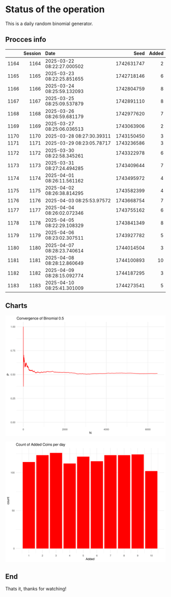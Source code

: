 # Status of the operation
  
  This is a daily random binomial generator.
  
## Procces info

|     | Session|Date                       |       Seed| Added|
|:----|-------:|:--------------------------|----------:|-----:|
|1164 |    1164|2025-03-22 08:22:27.000502 | 1742631747|     2|
|1165 |    1165|2025-03-23 08:22:25.851655 | 1742718146|     6|
|1166 |    1166|2025-03-24 08:25:59.132093 | 1742804759|     8|
|1167 |    1167|2025-03-25 08:25:09.537879 | 1742891110|     8|
|1168 |    1168|2025-03-26 08:26:59.681179 | 1742977620|     7|
|1169 |    1169|2025-03-27 08:25:06.036513 | 1743063906|     2|
|1170 |    1170|2025-03-28 08:27:30.39311  | 1743150450|     3|
|1171 |    1171|2025-03-29 08:23:05.78717  | 1743236586|     3|
|1172 |    1172|2025-03-30 08:22:58.345261 | 1743322978|     6|
|1173 |    1173|2025-03-31 08:27:24.494285 | 1743409644|     7|
|1174 |    1174|2025-04-01 08:26:11.561162 | 1743495972|     4|
|1175 |    1175|2025-04-02 08:26:38.814295 | 1743582399|     4|
|1176 |    1176|2025-04-03 08:25:53.97572  | 1743668754|     7|
|1177 |    1177|2025-04-04 08:26:02.072346 | 1743755162|     6|
|1178 |    1178|2025-04-05 08:22:29.108329 | 1743841349|     8|
|1179 |    1179|2025-04-06 08:23:02.307511 | 1743927782|     5|
|1180 |    1180|2025-04-07 08:28:23.740614 | 1744014504|     3|
|1181 |    1181|2025-04-08 08:28:12.860649 | 1744100893|    10|
|1182 |    1182|2025-04-09 08:28:15.092774 | 1744187295|     3|
|1183 |    1183|2025-04-10 08:25:41.301009 | 1744273541|     5|

## Charts 

![](charts/plot1.png)

![](charts/plot2.png)

## End

Thats it, thanks for watching!
